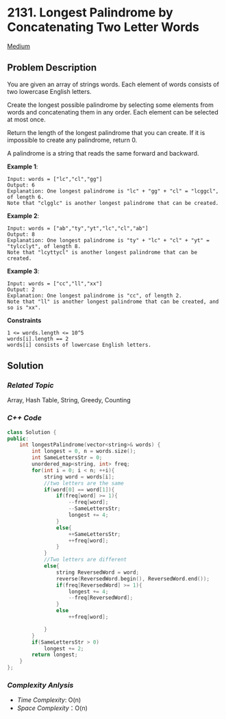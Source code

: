 # 2131. Longest Palindrome by Concatenating Two Letter Words
[Medium](https://leetcode.com/problems/longest-palindrome-by-concatenating-two-letter-words/description/)

## Problem Description

You are given an array of strings words. Each element of words consists of two lowercase English letters.

Create the longest possible palindrome by selecting some elements from words and concatenating them in any order. Each element can be selected at most once.

Return the length of the longest palindrome that you can create. If it is impossible to create any palindrome, return 0.

A palindrome is a string that reads the same forward and backward.


**Example 1**:
```
Input: words = ["lc","cl","gg"]
Output: 6
Explanation: One longest palindrome is "lc" + "gg" + "cl" = "lcggcl", of length 6.
Note that "clgglc" is another longest palindrome that can be created.
```
**Example 2**:
```
Input: words = ["ab","ty","yt","lc","cl","ab"]
Output: 8
Explanation: One longest palindrome is "ty" + "lc" + "cl" + "yt" = "tylcclyt", of length 8.
Note that "lcyttycl" is another longest palindrome that can be created.
```
**Example 3**:
```
Input: words = ["cc","ll","xx"]
Output: 2
Explanation: One longest palindrome is "cc", of length 2.
Note that "ll" is another longest palindrome that can be created, and so is "xx".
```

**Constraints**
```
1 <= words.length <= 10^5
words[i].length == 2
words[i] consists of lowercase English letters.
```

## Solution

### _Related Topic_
   Array, Hash Table, String, Greedy, Counting

### _C++ Code_
```cpp
class Solution {
public:
    int longestPalindrome(vector<string>& words) {
        int longest = 0, n = words.size();
        int SameLettersStr = 0;
        unordered_map<string, int> freq;
        for(int i = 0; i < n; ++i){
            string word = words[i];
            //two letters are the same
            if(word[0] == word[1]){
                if(freq[word] >= 1){
                    --freq[word];
                    --SameLettersStr;
                    longest += 4;
                }
                else{
                    ++SameLettersStr;
                    ++freq[word];
                }
            }
            //Two letters are different
            else{
                string ReversedWord = word;
                reverse(ReversedWord.begin(), ReversedWord.end());
                if(freq[ReversedWord] >= 1){
                    longest += 4;
                    --freq[ReversedWord];
                }
                else
                    ++freq[word];

            }
        }
        if(SameLettersStr > 0)
            longest += 2;
        return longest;
    }
};
```

### _Complexity Anlysis_
- _Time Complexity_: O(n)
- _Space Complexity_：O(n)
